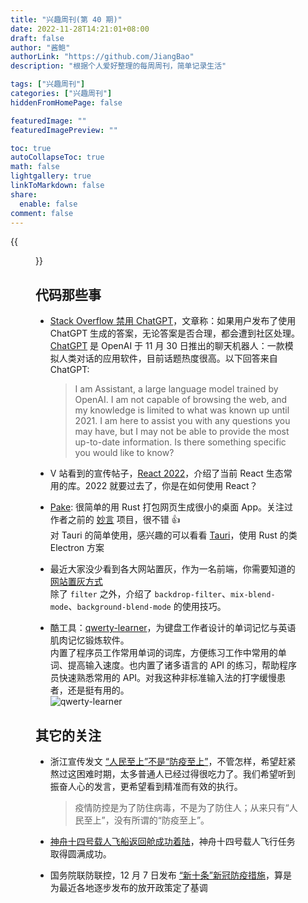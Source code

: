 ```yaml
---
title: "兴趣周刊(第 40 期)"
date: 2022-11-28T14:21:01+08:00
draft: false
author: "酱鲍"
authorLink: "https://github.com/JiangBao"
description: "根据个人爱好整理的每周周刊，简单记录生活"

tags: ["兴趣周刊"]
categories: ["兴趣周刊"]
hiddenFromHomePage: false

featuredImage: ""
featuredImagePreview: ""

toc: true
autoCollapseToc: true
math: false
lightgallery: true
linkToMarkdown: false
share:
  enable: false
comment: false
---
```

{{<figure src="https://jiangbao-1258001083.cos.ap-shanghai.myqcloud.com/20221130snow.jpg" title="2022 年冬，杭州初雪" >}}

<!--more-->

## 代码那些事
* [Stack Overflow 禁用 ChatGPT](https://meta.stackoverflow.com/questions/421831/temporary-policy-chatgpt-is-banned)，文章称：如果用户发布了使用 ChatGPT 生成的答案，无论答案是否合理，都会遭到社区处理。  
[ChatGPT](https://openai.com/blog/chatgpt/) 是 OpenAI 于 11 月 30 日推出的聊天机器人：一款模拟人类对话的应用软件，目前话题热度很高。以下回答来自 ChatGPT:  
  > I am Assistant, a large language model trained by OpenAI. I am not capable of browsing the web, and my knowledge is limited to what was known up until 2021. I am here to assist you with any questions you may have, but I may not be able to provide the most up-to-date information. Is there something specific you would like to know?

* V 站看到的宣传帖子，[React 2022](https://blog.esonwong.com/react-2022/)，介绍了当前 React 生态常用的库。2022 就要过去了，你是在如何使用 React？

* [Pake](https://github.com/tw93/Pake): 很简单的用 Rust 打包网页生成很小的桌面 App。关注过作者之前的 [妙言](https://github.com/tw93/MiaoYan) 项目，很不错 👍    
对 Tauri 的简单使用，感兴趣的可以看看 [Tauri](https://tauri.app/)，使用 Rust 的类 Electron 方案

* 最近大家没少看到各大网站置灰，作为一名前端，你需要知道的[网站置灰方式](https://mp.weixin.qq.com/s/pwXyZ-MAemaBhlPC6KM0hA)  
除了 `filter` 之外，介绍了 `backdrop-filter`、`mix-blend-mode`、`background-blend-mode` 的使用技巧。

* 酷工具：[qwerty-learner](https://github.com/Kaiyiwing/qwerty-learner)，为键盘工作者设计的单词记忆与英语肌肉记忆锻炼软件。  
内置了程序员工作常用单词的词库，方便练习工作中常用的单词、提高输入速度。也内置了诸多语言的 API 的练习，帮助程序员快速熟悉常用的 API。对我这种非标准输入法的打字缓慢患者，还是挺有用的。  
![qwerty-learner](https://github.com/Kaiyiwing/qwerty-learner/raw/master/docs/coder.png)

## 其它的关注
* 浙江宣传发文 [“人民至上”不是“防疫至上”](https://mp.weixin.qq.com/s/Inz_kORneG7QyEttAXnZzg)，不管怎样，希望赶紧熬过这困难时期，太多普通人已经过得很吃力了。我们希望听到振奋人心的发言，更希望看到精准而有效的执行。  
  > 疫情防控是为了防住病毒，不是为了防住人；从来只有“人民至上”，没有所谓的“防疫至上”。

* [神舟十四号载人飞船返回舱成功着陆](https://content-static.cctvnews.cctv.com/snow-book/index.html?toc_style_id=feeds_default&share_to=copy_url&item_id=18098103465424700077&track_id=72DF4306-644C-4104-ABC1-1E4CB38EFDF9_691850637368)，神舟十四号载人飞行任务取得圆满成功。

* 国务院联防联控，12 月 7 日发布 [“新十条”新冠防疫措施](http://www.gov.cn/fuwu/2022-12/07/content_5730470.htm)，算是为最近各地逐步发布的放开政策定了基调
